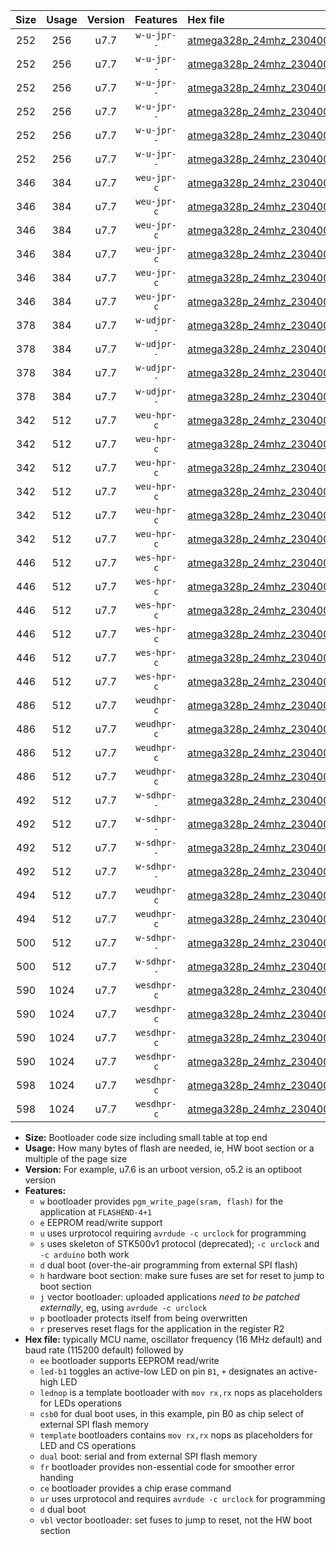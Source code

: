 |Size|Usage|Version|Features|Hex file|
|:-:|:-:|:-:|:-:|:--|
|252|256|u7.7|`w-u-jpr--`|[atmega328p_24mhz_230400bps_led+b1_fr_ur_vbl.hex](https://raw.githubusercontent.com/stefanrueger/urboot/main/bootloaders/atmega328p/fcpu_24mhz/230400_bps/atmega328p_24mhz_230400bps_led+b1_fr_ur_vbl.hex)|
|252|256|u7.7|`w-u-jpr--`|[atmega328p_24mhz_230400bps_led+b5_fr_ur_vbl.hex](https://raw.githubusercontent.com/stefanrueger/urboot/main/bootloaders/atmega328p/fcpu_24mhz/230400_bps/atmega328p_24mhz_230400bps_led+b5_fr_ur_vbl.hex)|
|252|256|u7.7|`w-u-jpr--`|[atmega328p_24mhz_230400bps_led+d5_fr_ur_vbl.hex](https://raw.githubusercontent.com/stefanrueger/urboot/main/bootloaders/atmega328p/fcpu_24mhz/230400_bps/atmega328p_24mhz_230400bps_led+d5_fr_ur_vbl.hex)|
|252|256|u7.7|`w-u-jpr--`|[atmega328p_24mhz_230400bps_led-b1_fr_ur_vbl.hex](https://raw.githubusercontent.com/stefanrueger/urboot/main/bootloaders/atmega328p/fcpu_24mhz/230400_bps/atmega328p_24mhz_230400bps_led-b1_fr_ur_vbl.hex)|
|252|256|u7.7|`w-u-jpr--`|[atmega328p_24mhz_230400bps_led-d5_fr_ur_vbl.hex](https://raw.githubusercontent.com/stefanrueger/urboot/main/bootloaders/atmega328p/fcpu_24mhz/230400_bps/atmega328p_24mhz_230400bps_led-d5_fr_ur_vbl.hex)|
|252|256|u7.7|`w-u-jpr--`|[atmega328p_24mhz_230400bps_lednop_fr_ur_vbl.hex](https://raw.githubusercontent.com/stefanrueger/urboot/main/bootloaders/atmega328p/fcpu_24mhz/230400_bps/atmega328p_24mhz_230400bps_lednop_fr_ur_vbl.hex)|
|346|384|u7.7|`weu-jpr-c`|[atmega328p_24mhz_230400bps_ee_led+b1_fr_ce_ur_vbl.hex](https://raw.githubusercontent.com/stefanrueger/urboot/main/bootloaders/atmega328p/fcpu_24mhz/230400_bps/atmega328p_24mhz_230400bps_ee_led+b1_fr_ce_ur_vbl.hex)|
|346|384|u7.7|`weu-jpr-c`|[atmega328p_24mhz_230400bps_ee_led+b5_fr_ce_ur_vbl.hex](https://raw.githubusercontent.com/stefanrueger/urboot/main/bootloaders/atmega328p/fcpu_24mhz/230400_bps/atmega328p_24mhz_230400bps_ee_led+b5_fr_ce_ur_vbl.hex)|
|346|384|u7.7|`weu-jpr-c`|[atmega328p_24mhz_230400bps_ee_led+d5_fr_ce_ur_vbl.hex](https://raw.githubusercontent.com/stefanrueger/urboot/main/bootloaders/atmega328p/fcpu_24mhz/230400_bps/atmega328p_24mhz_230400bps_ee_led+d5_fr_ce_ur_vbl.hex)|
|346|384|u7.7|`weu-jpr-c`|[atmega328p_24mhz_230400bps_ee_led-b1_fr_ce_ur_vbl.hex](https://raw.githubusercontent.com/stefanrueger/urboot/main/bootloaders/atmega328p/fcpu_24mhz/230400_bps/atmega328p_24mhz_230400bps_ee_led-b1_fr_ce_ur_vbl.hex)|
|346|384|u7.7|`weu-jpr-c`|[atmega328p_24mhz_230400bps_ee_led-d5_fr_ce_ur_vbl.hex](https://raw.githubusercontent.com/stefanrueger/urboot/main/bootloaders/atmega328p/fcpu_24mhz/230400_bps/atmega328p_24mhz_230400bps_ee_led-d5_fr_ce_ur_vbl.hex)|
|346|384|u7.7|`weu-jpr-c`|[atmega328p_24mhz_230400bps_ee_lednop_fr_ce_ur_vbl.hex](https://raw.githubusercontent.com/stefanrueger/urboot/main/bootloaders/atmega328p/fcpu_24mhz/230400_bps/atmega328p_24mhz_230400bps_ee_lednop_fr_ce_ur_vbl.hex)|
|378|384|u7.7|`w-udjpr--`|[atmega328p_24mhz_230400bps_led+b1_csb0_dual_ur_vbl.hex](https://raw.githubusercontent.com/stefanrueger/urboot/main/bootloaders/atmega328p/fcpu_24mhz/230400_bps/atmega328p_24mhz_230400bps_led+b1_csb0_dual_ur_vbl.hex)|
|378|384|u7.7|`w-udjpr--`|[atmega328p_24mhz_230400bps_led+d5_csb0_dual_ur_vbl.hex](https://raw.githubusercontent.com/stefanrueger/urboot/main/bootloaders/atmega328p/fcpu_24mhz/230400_bps/atmega328p_24mhz_230400bps_led+d5_csb0_dual_ur_vbl.hex)|
|378|384|u7.7|`w-udjpr--`|[atmega328p_24mhz_230400bps_led-b1_csb0_dual_ur_vbl.hex](https://raw.githubusercontent.com/stefanrueger/urboot/main/bootloaders/atmega328p/fcpu_24mhz/230400_bps/atmega328p_24mhz_230400bps_led-b1_csb0_dual_ur_vbl.hex)|
|378|384|u7.7|`w-udjpr--`|[atmega328p_24mhz_230400bps_led-d5_csb0_dual_ur_vbl.hex](https://raw.githubusercontent.com/stefanrueger/urboot/main/bootloaders/atmega328p/fcpu_24mhz/230400_bps/atmega328p_24mhz_230400bps_led-d5_csb0_dual_ur_vbl.hex)|
|342|512|u7.7|`weu-hpr-c`|[atmega328p_24mhz_230400bps_ee_led+b1_fr_ce_ur.hex](https://raw.githubusercontent.com/stefanrueger/urboot/main/bootloaders/atmega328p/fcpu_24mhz/230400_bps/atmega328p_24mhz_230400bps_ee_led+b1_fr_ce_ur.hex)|
|342|512|u7.7|`weu-hpr-c`|[atmega328p_24mhz_230400bps_ee_led+b5_fr_ce_ur.hex](https://raw.githubusercontent.com/stefanrueger/urboot/main/bootloaders/atmega328p/fcpu_24mhz/230400_bps/atmega328p_24mhz_230400bps_ee_led+b5_fr_ce_ur.hex)|
|342|512|u7.7|`weu-hpr-c`|[atmega328p_24mhz_230400bps_ee_led+d5_fr_ce_ur.hex](https://raw.githubusercontent.com/stefanrueger/urboot/main/bootloaders/atmega328p/fcpu_24mhz/230400_bps/atmega328p_24mhz_230400bps_ee_led+d5_fr_ce_ur.hex)|
|342|512|u7.7|`weu-hpr-c`|[atmega328p_24mhz_230400bps_ee_led-b1_fr_ce_ur.hex](https://raw.githubusercontent.com/stefanrueger/urboot/main/bootloaders/atmega328p/fcpu_24mhz/230400_bps/atmega328p_24mhz_230400bps_ee_led-b1_fr_ce_ur.hex)|
|342|512|u7.7|`weu-hpr-c`|[atmega328p_24mhz_230400bps_ee_led-d5_fr_ce_ur.hex](https://raw.githubusercontent.com/stefanrueger/urboot/main/bootloaders/atmega328p/fcpu_24mhz/230400_bps/atmega328p_24mhz_230400bps_ee_led-d5_fr_ce_ur.hex)|
|342|512|u7.7|`weu-hpr-c`|[atmega328p_24mhz_230400bps_ee_lednop_fr_ce_ur.hex](https://raw.githubusercontent.com/stefanrueger/urboot/main/bootloaders/atmega328p/fcpu_24mhz/230400_bps/atmega328p_24mhz_230400bps_ee_lednop_fr_ce_ur.hex)|
|446|512|u7.7|`wes-hpr-c`|[atmega328p_24mhz_230400bps_ee_led+b1_fr_ce.hex](https://raw.githubusercontent.com/stefanrueger/urboot/main/bootloaders/atmega328p/fcpu_24mhz/230400_bps/atmega328p_24mhz_230400bps_ee_led+b1_fr_ce.hex)|
|446|512|u7.7|`wes-hpr-c`|[atmega328p_24mhz_230400bps_ee_led+b5_fr_ce.hex](https://raw.githubusercontent.com/stefanrueger/urboot/main/bootloaders/atmega328p/fcpu_24mhz/230400_bps/atmega328p_24mhz_230400bps_ee_led+b5_fr_ce.hex)|
|446|512|u7.7|`wes-hpr-c`|[atmega328p_24mhz_230400bps_ee_led+d5_fr_ce.hex](https://raw.githubusercontent.com/stefanrueger/urboot/main/bootloaders/atmega328p/fcpu_24mhz/230400_bps/atmega328p_24mhz_230400bps_ee_led+d5_fr_ce.hex)|
|446|512|u7.7|`wes-hpr-c`|[atmega328p_24mhz_230400bps_ee_led-b1_fr_ce.hex](https://raw.githubusercontent.com/stefanrueger/urboot/main/bootloaders/atmega328p/fcpu_24mhz/230400_bps/atmega328p_24mhz_230400bps_ee_led-b1_fr_ce.hex)|
|446|512|u7.7|`wes-hpr-c`|[atmega328p_24mhz_230400bps_ee_led-d5_fr_ce.hex](https://raw.githubusercontent.com/stefanrueger/urboot/main/bootloaders/atmega328p/fcpu_24mhz/230400_bps/atmega328p_24mhz_230400bps_ee_led-d5_fr_ce.hex)|
|446|512|u7.7|`wes-hpr-c`|[atmega328p_24mhz_230400bps_ee_lednop_fr_ce.hex](https://raw.githubusercontent.com/stefanrueger/urboot/main/bootloaders/atmega328p/fcpu_24mhz/230400_bps/atmega328p_24mhz_230400bps_ee_lednop_fr_ce.hex)|
|486|512|u7.7|`weudhpr-c`|[atmega328p_24mhz_230400bps_ee_led+b1_csb0_dual_fr_ce_ur.hex](https://raw.githubusercontent.com/stefanrueger/urboot/main/bootloaders/atmega328p/fcpu_24mhz/230400_bps/atmega328p_24mhz_230400bps_ee_led+b1_csb0_dual_fr_ce_ur.hex)|
|486|512|u7.7|`weudhpr-c`|[atmega328p_24mhz_230400bps_ee_led+d5_csb0_dual_fr_ce_ur.hex](https://raw.githubusercontent.com/stefanrueger/urboot/main/bootloaders/atmega328p/fcpu_24mhz/230400_bps/atmega328p_24mhz_230400bps_ee_led+d5_csb0_dual_fr_ce_ur.hex)|
|486|512|u7.7|`weudhpr-c`|[atmega328p_24mhz_230400bps_ee_led-b1_csb0_dual_fr_ce_ur.hex](https://raw.githubusercontent.com/stefanrueger/urboot/main/bootloaders/atmega328p/fcpu_24mhz/230400_bps/atmega328p_24mhz_230400bps_ee_led-b1_csb0_dual_fr_ce_ur.hex)|
|486|512|u7.7|`weudhpr-c`|[atmega328p_24mhz_230400bps_ee_led-d5_csb0_dual_fr_ce_ur.hex](https://raw.githubusercontent.com/stefanrueger/urboot/main/bootloaders/atmega328p/fcpu_24mhz/230400_bps/atmega328p_24mhz_230400bps_ee_led-d5_csb0_dual_fr_ce_ur.hex)|
|492|512|u7.7|`w-sdhpr--`|[atmega328p_24mhz_230400bps_led+b1_csb0_dual_fr.hex](https://raw.githubusercontent.com/stefanrueger/urboot/main/bootloaders/atmega328p/fcpu_24mhz/230400_bps/atmega328p_24mhz_230400bps_led+b1_csb0_dual_fr.hex)|
|492|512|u7.7|`w-sdhpr--`|[atmega328p_24mhz_230400bps_led+d5_csb0_dual_fr.hex](https://raw.githubusercontent.com/stefanrueger/urboot/main/bootloaders/atmega328p/fcpu_24mhz/230400_bps/atmega328p_24mhz_230400bps_led+d5_csb0_dual_fr.hex)|
|492|512|u7.7|`w-sdhpr--`|[atmega328p_24mhz_230400bps_led-b1_csb0_dual_fr.hex](https://raw.githubusercontent.com/stefanrueger/urboot/main/bootloaders/atmega328p/fcpu_24mhz/230400_bps/atmega328p_24mhz_230400bps_led-b1_csb0_dual_fr.hex)|
|492|512|u7.7|`w-sdhpr--`|[atmega328p_24mhz_230400bps_led-d5_csb0_dual_fr.hex](https://raw.githubusercontent.com/stefanrueger/urboot/main/bootloaders/atmega328p/fcpu_24mhz/230400_bps/atmega328p_24mhz_230400bps_led-d5_csb0_dual_fr.hex)|
|494|512|u7.7|`weudhpr-c`|[atmega328p_24mhz_230400bps_ee_led+b1_csd5_dual_fr_ce_ur.hex](https://raw.githubusercontent.com/stefanrueger/urboot/main/bootloaders/atmega328p/fcpu_24mhz/230400_bps/atmega328p_24mhz_230400bps_ee_led+b1_csd5_dual_fr_ce_ur.hex)|
|494|512|u7.7|`weudhpr-c`|[atmega328p_24mhz_230400bps_ee_template_dual_fr_ce_ur.hex](https://raw.githubusercontent.com/stefanrueger/urboot/main/bootloaders/atmega328p/fcpu_24mhz/230400_bps/atmega328p_24mhz_230400bps_ee_template_dual_fr_ce_ur.hex)|
|500|512|u7.7|`w-sdhpr--`|[atmega328p_24mhz_230400bps_led+b1_csd5_dual_fr.hex](https://raw.githubusercontent.com/stefanrueger/urboot/main/bootloaders/atmega328p/fcpu_24mhz/230400_bps/atmega328p_24mhz_230400bps_led+b1_csd5_dual_fr.hex)|
|500|512|u7.7|`w-sdhpr--`|[atmega328p_24mhz_230400bps_template_dual_fr.hex](https://raw.githubusercontent.com/stefanrueger/urboot/main/bootloaders/atmega328p/fcpu_24mhz/230400_bps/atmega328p_24mhz_230400bps_template_dual_fr.hex)|
|590|1024|u7.7|`wesdhpr-c`|[atmega328p_24mhz_230400bps_ee_led+b1_csb0_dual_fr_ce.hex](https://raw.githubusercontent.com/stefanrueger/urboot/main/bootloaders/atmega328p/fcpu_24mhz/230400_bps/atmega328p_24mhz_230400bps_ee_led+b1_csb0_dual_fr_ce.hex)|
|590|1024|u7.7|`wesdhpr-c`|[atmega328p_24mhz_230400bps_ee_led+d5_csb0_dual_fr_ce.hex](https://raw.githubusercontent.com/stefanrueger/urboot/main/bootloaders/atmega328p/fcpu_24mhz/230400_bps/atmega328p_24mhz_230400bps_ee_led+d5_csb0_dual_fr_ce.hex)|
|590|1024|u7.7|`wesdhpr-c`|[atmega328p_24mhz_230400bps_ee_led-b1_csb0_dual_fr_ce.hex](https://raw.githubusercontent.com/stefanrueger/urboot/main/bootloaders/atmega328p/fcpu_24mhz/230400_bps/atmega328p_24mhz_230400bps_ee_led-b1_csb0_dual_fr_ce.hex)|
|590|1024|u7.7|`wesdhpr-c`|[atmega328p_24mhz_230400bps_ee_led-d5_csb0_dual_fr_ce.hex](https://raw.githubusercontent.com/stefanrueger/urboot/main/bootloaders/atmega328p/fcpu_24mhz/230400_bps/atmega328p_24mhz_230400bps_ee_led-d5_csb0_dual_fr_ce.hex)|
|598|1024|u7.7|`wesdhpr-c`|[atmega328p_24mhz_230400bps_ee_led+b1_csd5_dual_fr_ce.hex](https://raw.githubusercontent.com/stefanrueger/urboot/main/bootloaders/atmega328p/fcpu_24mhz/230400_bps/atmega328p_24mhz_230400bps_ee_led+b1_csd5_dual_fr_ce.hex)|
|598|1024|u7.7|`wesdhpr-c`|[atmega328p_24mhz_230400bps_ee_template_dual_fr_ce.hex](https://raw.githubusercontent.com/stefanrueger/urboot/main/bootloaders/atmega328p/fcpu_24mhz/230400_bps/atmega328p_24mhz_230400bps_ee_template_dual_fr_ce.hex)|

- **Size:** Bootloader code size including small table at top end
- **Usage:** How many bytes of flash are needed, ie, HW boot section or a multiple of the page size
- **Version:** For example, u7.6 is an urboot version, o5.2 is an optiboot version
- **Features:**
  + `w` bootloader provides `pgm_write_page(sram, flash)` for the application at `FLASHEND-4+1`
  + `e` EEPROM read/write support
  + `u` uses urprotocol requiring `avrdude -c urclock` for programming
  + `s` uses skeleton of STK500v1 protocol (deprecated); `-c urclock` and `-c arduino` both work
  + `d` dual boot (over-the-air programming from external SPI flash)
  + `h` hardware boot section: make sure fuses are set for reset to jump to boot section
  + `j` vector bootloader: uploaded applications *need to be patched externally*, eg, using `avrdude -c urclock`
  + `p` bootloader protects itself from being overwritten
  + `r` preserves reset flags for the application in the register R2
- **Hex file:** typically MCU name, oscillator frequency (16 MHz default) and baud rate (115200 default) followed by
  + `ee` bootloader supports EEPROM read/write
  + `led-b1` toggles an active-low LED on pin `B1`, `+` designates an active-high LED
  + `lednop` is a template bootloader with `mov rx,rx` nops as placeholders for LEDs operations
  + `csb0` for dual boot uses, in this example, pin B0 as chip select of external SPI flash memory
  + `template` bootloaders contains `mov rx,rx` nops as placeholders for LED and CS operations
  + `dual` boot: serial and from external SPI flash memory
  + `fr` bootloader provides non-essential code for smoother error handing
  + `ce` bootloader provides a chip erase command
  + `ur` uses urprotocol and requires `avrdude -c urclock` for programming
  + `d` dual boot
  + `vbl` vector bootloader: set fuses to jump to reset, not the HW boot section

